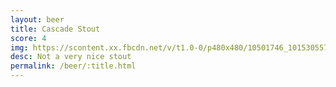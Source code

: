 ```yaml
---
layout: beer
title: Cascade Stout
score: 4
img: https://scontent.xx.fbcdn.net/v/t1.0-0/p480x480/10501746_10153055791938745_8029415469669135648_n.jpg?oh=b39a261c8bdf584e3bc8c793c3071439&oe=590960C9
desc: Not a very nice stout
permalink: /beer/:title.html
---
```

